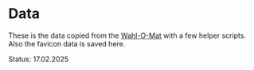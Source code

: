 # Data

These is the data copied from the [Wahl-O-Mat](https://wahl-o-mat.de/bundestagswahl2025/app/main_app.html) with a few helper scripts. Also the favicon data is saved here.

Status: 17.02.2025
